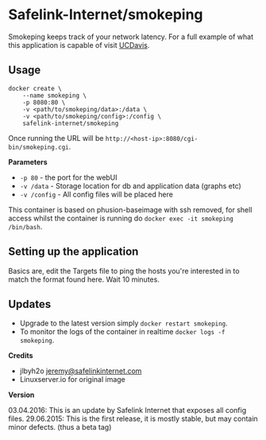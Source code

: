 # Safelink-Internet/smokeping

Smokeping keeps track of your network latency. For a full example of what this application is capable of visit [UCDavis](http://smokeping.ucdavis.edu/cgi-bin/smokeping.fcgi).

## Usage

```
docker create \
	--name smokeping \
	-p 8080:80 \
	-v <path/to/smokeping/data>:/data \
	-v <path/to/smokeping/config>:/config \
	safelink-internet/smokeping
```

Once running the URL will be `http://<host-ip>:8080/cgi-bin/smokeping.cgi`.

**Parameters**

* `-p 80` - the port for the webUI
* `-v /data` - Storage location for db and application data (graphs etc)
* `-v /config` - All config files will be placed here

This container is based on phusion-baseimage with ssh removed, for shell access whilst the container is running do `docker exec -it smokeping /bin/bash`.

## Setting up the application

Basics are, edit the Targets file to ping the hosts you're interested in to match the format found here. Wait 10 minutes.

## Updates

* Upgrade to the latest version simply `docker restart smokeping`.
* To monitor the logs of the container in realtime `docker logs -f smokeping`.


**Credits**

* jlbyh2o <jeremy@safelinkinternet.com>
* Linuxserver.io for original image

**Version**

03.04.2016: This is an update by Safelink Internet that exposes all config files.
29.06.2015: This is the first release, it is mostly stable, but may contain minor defects. (thus a beta tag)
